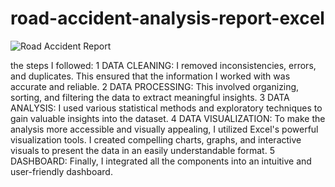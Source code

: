# road-accident-analysis-report-excel
![Road Accident Report](https://github.com/Samikshakamble27/road-accident-analysis-report-excel/assets/94173810/aa486ee5-fc5c-42f2-b8bd-17b11f9e15c5)

the steps I followed:
1 DATA CLEANING: I removed inconsistencies, errors, and duplicates. This ensured that the information I worked with was accurate and reliable.
2 DATA PROCESSING: This involved organizing, sorting, and filtering the data to extract meaningful insights.
3️ DATA ANALYSIS: I used various statistical methods and exploratory techniques to gain valuable insights into the dataset.
4️ DATA VISUALIZATION: To make the analysis more accessible and visually appealing, I utilized Excel's powerful visualization tools. I created compelling charts, graphs, and interactive visuals to present the data in an easily understandable format.
5️ DASHBOARD: Finally, I integrated all the components into an intuitive and user-friendly dashboard.
